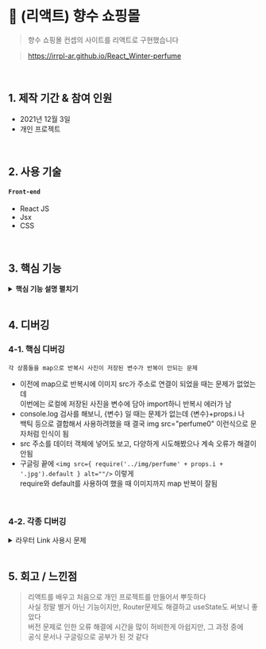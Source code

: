 # :pushpin: (리액트) 향수 쇼핑몰
>향수 쇼핑몰 컨셉의 사이트를 리액트로 구현했습니다

>https://irrpl-ar.github.io/React_Winter-perfume

</br>

## 1. 제작 기간 & 참여 인원
- 2021년 12월 3일
- 개인 프로젝트

</br>

## 2. 사용 기술
#### `Front-end`
  - React JS
  - Jsx
  - CSS

</br>

## 3. 핵심 기능

<details>
<summary><b>핵심 기능 설명 펼치기</b></summary>
<div markdown="1">

### SPA
- 쇼핑몰 컨셉으로 싱글 페이지 어플리케이션을 구현하였습니다   
- 맨 처음 메인 페이지와 캐러셀, 상품들이 뜨고 상단 메뉴바를 클릭하면   
 각 상품 소개 상세 페이지로 연결했습니다

### useState, useEffect
- useState와 useEffect를 사용하여 동적인 기능을 구현했습니다

</div>
</details>

</br>

## 4. 디버깅
### 4-1. 핵심 디버깅

```각 상품들을 map으로 반복시 사진이 저장된 변수가 반복이 안되는 문제```

* 이전에 map으로 반복시에 이미지 src가 주소로 연결이 되었을 때는 문제가 없었는데   
이번에는 로컬에 저장된 사진을 변수에 담아 import하니 반복시 에러가 남
* console.log 검사를 해보니, {변수} 일 때는 문제가 없는데 {변수}+props.i 나   
백틱 등으로 결합해서 사용하려했을 때 결국 img src="perfume0" 이런식으로 문자처럼 인식이 됨
* src 주소를 데이터 객체에 넣어도 보고, 다양하게 시도해봤으나 계속 오류가 해결이 안됨
* 구글링 끝에 ```<img src={ require('../img/perfume' + props.i + '.jpg').default } alt=""/>``` 이렇게   
require와 default를 사용하여 했을 때 이미지까지 map 반복이 잘됨

</br>


### 4-2. 각종 디버깅
<details>
<summary>라우터 Link 사용시 문제</summary>
<div markdown="1">

```
<span Link to ="/">Home </span>
```

* 실수로 span 태그 안에 Link 를 넣어서 작동 안됨
* ```<Link to ="/"> <span>Home </span> </Link>``` 로 해결


</details>

</br>

## 5. 회고 / 느낀점
> 리액트를 배우고 처음으로 개인 프로젝트를 만들어서 뿌듯하다   
사실 정말 별거 아닌 기능이지만, Router문제도 해결하고 useState도 써보니 좋았다   
버전 문제로 인한 오류 해결에 시간을 많이 허비한게 아쉽지만, 그 과정 중에  
공식 문서나 구글링으로 공부가 된 것 같다


